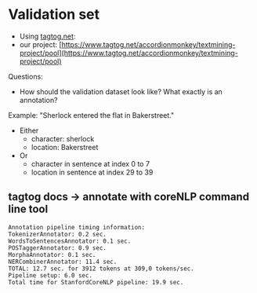 # Validation set

- Using [tagtog.net](tagtog.net):
- our project: [https://www.tagtog.net/accordionmonkey/textmining-project/pool](https://www.tagtog.net/accordionmonkey/textmining-project/pool)

Questions:

- How should the validation dataset look like? What exactly is an annotation?

Example: "Sherlock entered the flat in Bakerstreet."

- Either
    - character: sherlock
    - location: Bakerstreet
- Or
    - character in sentence at index 0 to 7
    - location in sentence at index 29 to 39



## tagtog docs -> annotate with coreNLP command line tool

```
Annotation pipeline timing information:
TokenizerAnnotator: 0.2 sec.
WordsToSentencesAnnotator: 0.1 sec.
POSTaggerAnnotator: 0.9 sec.
MorphaAnnotator: 0.1 sec.
NERCombinerAnnotator: 11.4 sec.
TOTAL: 12.7 sec. for 3912 tokens at 309,0 tokens/sec.
Pipeline setup: 6.0 sec.
Total time for StanfordCoreNLP pipeline: 19.9 sec.
```